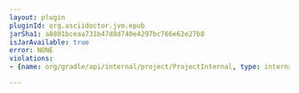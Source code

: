 ```yaml
---
layout: plugin
pluginId: org.asciidoctor.jvm.epub
jarSha1: a8801bceaa731b47d8d740e4297bc766e62e27b8
isJarAvailable: true
error: NONE
violations:
- {name: org/gradle/api/internal/project/ProjectInternal, type: internal-api-usage}

---
```

